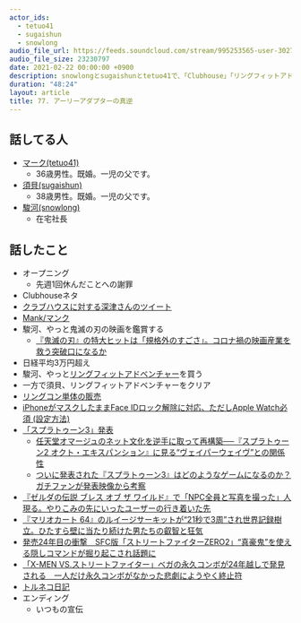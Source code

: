 ```yaml
---
actor_ids:
  - tetuo41
  - sugaishun
  - snowlong
audio_file_url: https://feeds.soundcloud.com/stream/995253565-user-302747142-yarukinai-77-2021-02-22.mp3
audio_file_size: 23230797
date: 2021-02-22 00:00:00 +0900
description: snowlongとsugaishunとtetuo41で、「Clubhouse」「リングフィットアドベンチャー」「ゲーム」について話しました。
duration: "48:24"
layout: article
title: 77. アーリーアダプターの真逆
---
```


## 話してる人
- [マーク(tetuo41)](https://twitter.com/tetuo41)
  - 36歳男性。既婚。一児の父です。
- [須貝(sugaishun)](https://twitter.com/sugaishun)
  - 38歳男性。既婚。一児の父です。
- [駿河(snowlong)](https://twitter.com/_snowlong)
  - 在宅社長

## 話したこと
- オープニング
  - 先週1回休んだことへの謝罪
- Clubhouseネタ
- [クラブハウスに対する深津さんのツイート](https://twitter.com/fladdict/status/1361279091857448962?s=21)
- [Mank/マンク](https://www.netflix.com/jp/title/81117189)
- 駿河、やっと鬼滅の刃の映画を鑑賞する
  - [『鬼滅の刃』の特大ヒットは「規格外のすごさ」。コロナ禍の映画産業を救う突破口になるか](https://www.huffingtonpost.jp/entry/story_jp_5f8e8750c5b62dbe71c5d63c)
- 日経平均3万円超え
- 駿河、やっと[リングフィットアドベンチャー](https://www.nintendo.co.jp/ring/)を買う
- 一方で須貝、リングフィットアドベンチャーをクリア
- [リングコン単体の販売](https://onlineshop.nintendo.co.jp/shop/item_detail?category_id=572602&item_id=2577501)
- [iPhoneがマスクしたままFace IDロック解除に対応、ただしApple Watch必須 (設定方法)](https://japanese.engadget.com/ios-update-iphone-face-id-with-mask-watch-180041301.html)
- [「スプラトゥーン3」発表](https://topics.nintendo.co.jp/article/daf524b2-40ef-4135-bfa1-97e2dc887e29)
  - [任天堂オマージュのネット文化を逆手に取って再構築──『スプラトゥーン2 オクト・エキスパンション』に見る“ヴェイパーウェイヴ”との関係性](https://news.denfaminicogamer.jp/kikakuthetower/180727)
  - [ついに発表された『スプラトゥーン3』はどのようなゲームになるのか？ ガチファンが発表映像から考察](https://jp.ign.com/splatoon3/50194/opinion/3)
- [『ゼルダの伝説 ブレス オブ ザ ワイルド』で「NPC全員と写真を撮った」人現る。やりこみの先にいったユーザーの行き着いた先](https://automaton-media.com/articles/newsjp/20210217-152297/)
- [『マリオカート 64』のルイージサーキットが“21秒で3周”され世界記録樹立。ひたすら壁に当たり続けた男たちの叡智と狂気](https://automaton-media.com/articles/newsjp/20210213-152014/)
- [発売24年目の衝撃　SFC版「ストリートファイターZERO2」“真豪鬼”を使える隠しコマンドが掘り起こされ話題に](https://nlab.itmedia.co.jp/nl/articles/2101/07/news105.html)
- [「X-MEN VS.ストリートファイター」ベガの永久コンボが24年越しで発見される　一人だけ永久コンボがなかった悲劇にようやく終止符](https://nlab.itmedia.co.jp/nl/articles/2102/13/news027.html)
- [トルネコ日記](http://000.la.coocan.jp/torneco/diary.html)
- エンディング
  - いつもの宣伝
